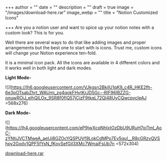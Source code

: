 +++
author = ""
date = ""
description = ""
draft = true
image = "/images/download-here.rar"
image_webp = ""
title = "Notion Customized Icons"

+++
Are you a notion user and want to spice up your notion notes with a custom look? This is for you.

Well there are several ways to do that like adding images and proper arrangements but the best one to start with is icons. Trust me, custom icons will change your Notion experience ten-fold.

It is a minimal icon pack. All the icons are available in 4 different colors and it works well in both light and dark modes.

**Light Mode-**

![](https://lh6.googleusercontent.com/VJkgsn2BkiIU1qK9_c4R_HKE2fh-6e3pOTsabZhrt_WAUmj_zg4qokFHytKrJD5Gc--RlF96IBZZG-onuwROjJ_elhQlLOx_9SR8f0flQ57jCizF9tkqL72Ql48UyCQwcpvcIeAJ =568x276)

**Dark Mode-**

![](https://lh4.googleusercontent.com/eP9jwXcqNhlxtOzDbU9URuH7oiTmI_AoC-zYNtjJVCTMweA_aeIJj8GZOcYQSPUVf9LokCdMPo7Ev5quI__R8cGRzvQVShpy2Gxdv1QPF5fYsN_fKovSefGjI3XMc7WmaiFsUb7n =572x304)

[download-here.rar](/images/download-here.rar "Download Here")